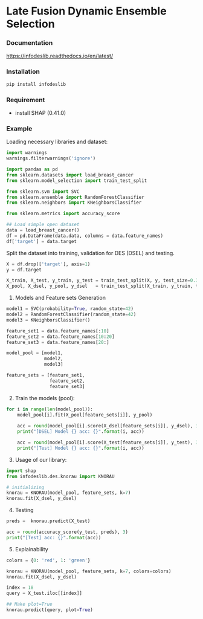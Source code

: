 # Late Fusion Dynamic Ensemble Selection 

### Documentation   
https://infodeslib.readthedocs.io/en/latest/ 

### Installation 

```bash
pip install infodeslib
```

###  Requirement 
- install SHAP (0.41.0)


### Example 

Loading necessary libraries and dataset:  

```python
import warnings
warnings.filterwarnings('ignore') 

import pandas as pd 
from sklearn.datasets import load_breast_cancer
from sklearn.model_selection import train_test_split

from sklearn.svm import SVC 
from sklearn.ensemble import RandomForestClassifier 
from sklearn.neighbors import KNeighborsClassifier 

from sklearn.metrics import accuracy_score 

## Load simple open dataset 
data = load_breast_cancer()
df = pd.DataFrame(data.data, columns = data.feature_names)
df['target'] = data.target 

```

Split the dataset into training, validation for DES (DSEL) and testing. 

```python
X = df.drop(['target'], axis=1) 
y = df.target 

X_train, X_test, y_train, y_test = train_test_split(X, y, test_size=0.30, random_state=42)
X_pool, X_dsel, y_pool, y_dsel   = train_test_split(X_train, y_train, test_size=0.30, random_state=42) 

```

1. Models and Feature sets Generation 

```python
model1 = SVC(probability=True, random_state=42)
model2 = RandomForestClassifier(random_state=42) 
model3 = KNeighborsClassifier() 

feature_set1 = data.feature_names[:10] 
feature_set2 = data.feature_names[10:20]
feature_set3 = data.feature_names[20:]

model_pool = [model1, 
              model2, 
              model3]

feature_sets = [feature_set1, 
                feature_set2, 
                feature_set3] 
```

2. Train the models (pool): 

```python 
for i in range(len(model_pool)): 
    model_pool[i].fit(X_pool[feature_sets[i]], y_pool)
    
    acc = round(model_pool[i].score(X_dsel[feature_sets[i]], y_dsel), 3) 
    print("[DSEL] Model {} acc: {}".format(i, acc)) 

    acc = round(model_pool[i].score(X_test[feature_sets[i]], y_test), 3)  
    print("[Test] Model {} acc: {}".format(i, acc))  
```

3. Usage of our library: 

```python
import shap 
from infodeslib.des.knorau import KNORAU 

# initializing 
knorau = KNORAU(model_pool, feature_sets, k=7)
knorau.fit(X_dsel, y_dsel)
``` 

4. Testing 

```python 
preds =  knorau.predict(X_test)  

acc = round(accuracy_score(y_test, preds), 3) 
print("[Test] acc: {}".format(acc))
```

5. Explainability 

```python 
colors = {0: 'red', 1: 'green'}  

knorau = KNORAU(model_pool, feature_sets, k=7, colors=colors)
knorau.fit(X_dsel, y_dsel) 
```

```python 
index = 18
query = X_test.iloc[[index]]

## Make plot=True 
knorau.predict(query, plot=True)
```
